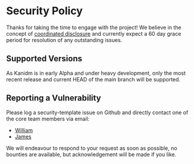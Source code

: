 # Security Policy

Thanks for taking the time to engage with the project! We believe in the concept of [coordinated disclosure](https://en.wikipedia.org/wiki/Coordinated_vulnerability_disclosure) and currently expect a 60 day grace period for resolution of any outstanding issues.

## Supported Versions

As Kanidm is in early Alpha and under heavy development, only the most recent release and current HEAD of the main branch will be supported.

## Reporting a Vulnerability

Please log a security-template issue on Github and directly contact one of the core team members via email:

 - [William](mailto:william@blackhats.net.au)
 - [James](mailto:james+kanidm@terminaloutcomes.com)

We will endeavour to respond to your request as soon as possible, no bounties are available, but acknowledgement will be made if you like.



